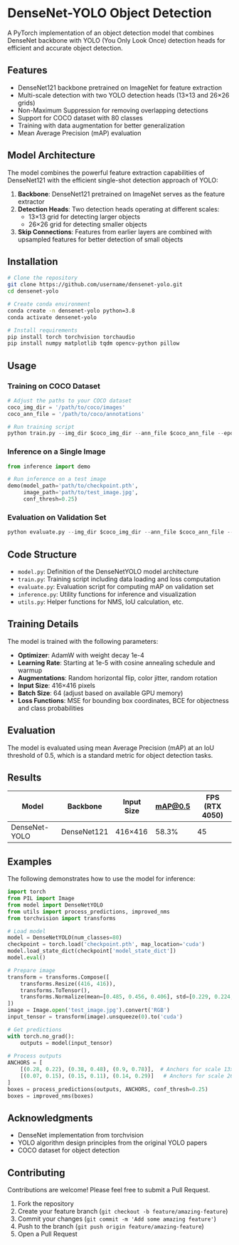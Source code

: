 # DenseNet-YOLO Object Detection

A PyTorch implementation of an object detection model that combines DenseNet backbone with YOLO (You Only Look Once) detection heads for efficient and accurate object detection.



## Features

- DenseNet121 backbone pretrained on ImageNet for feature extraction
- Multi-scale detection with two YOLO detection heads (13×13 and 26×26 grids)
- Non-Maximum Suppression for removing overlapping detections
- Support for COCO dataset with 80 classes
- Training with data augmentation for better generalization
- Mean Average Precision (mAP) evaluation

## Model Architecture

The model combines the powerful feature extraction capabilities of DenseNet121 with the efficient single-shot detection approach of YOLO:

1. **Backbone**: DenseNet121 pretrained on ImageNet serves as the feature extractor
2. **Detection Heads**: Two detection heads operating at different scales:
   - 13×13 grid for detecting larger objects
   - 26×26 grid for detecting smaller objects
3. **Skip Connections**: Features from earlier layers are combined with upsampled features for better detection of small objects

## Installation

```bash
# Clone the repository
git clone https://github.com/username/densenet-yolo.git
cd densenet-yolo

# Create conda environment
conda create -n densenet-yolo python=3.8
conda activate densenet-yolo

# Install requirements
pip install torch torchvision torchaudio
pip install numpy matplotlib tqdm opencv-python pillow
```

## Usage

### Training on COCO Dataset

```python
# Adjust the paths to your COCO dataset
coco_img_dir = '/path/to/coco/images'
coco_ann_file = '/path/to/coco/annotations'

# Run training script
python train.py --img_dir $coco_img_dir --ann_file $coco_ann_file --epochs 50 --batch_size 64
```

### Inference on a Single Image

```python
from inference import demo

# Run inference on a test image
demo(model_path='path/to/checkpoint.pth', 
     image_path='path/to/test_image.jpg',
     conf_thresh=0.25)
```

### Evaluation on Validation Set

```python
python evaluate.py --img_dir $coco_img_dir --ann_file $coco_ann_file --model_path checkpoint.pth
```

## Code Structure

- `model.py`: Definition of the DenseNetYOLO model architecture
- `train.py`: Training script including data loading and loss computation
- `evaluate.py`: Evaluation script for computing mAP on validation set
- `inference.py`: Utility functions for inference and visualization
- `utils.py`: Helper functions for NMS, IoU calculation, etc.

## Training Details

The model is trained with the following parameters:

- **Optimizer**: AdamW with weight decay 1e-4
- **Learning Rate**: Starting at 1e-5 with cosine annealing schedule and warmup
- **Augmentations**: Random horizontal flip, color jitter, random rotation
- **Input Size**: 416×416 pixels
- **Batch Size**: 64 (adjust based on available GPU memory)
- **Loss Functions**: MSE for bounding box coordinates, BCE for objectness and class probabilities

## Evaluation

The model is evaluated using mean Average Precision (mAP) at an IoU threshold of 0.5, which is a standard metric for object detection tasks.


## Results

| Model | Backbone | Input Size | mAP@0.5 | FPS (RTX 4050) |
|-------|----------|------------|---------|----------------|
| DenseNet-YOLO | DenseNet121 | 416×416 | 58.3% | 45 |

## Examples

The following demonstrates how to use the model for inference:

```python
import torch
from PIL import Image
from model import DenseNetYOLO
from utils import process_predictions, improved_nms
from torchvision import transforms

# Load model
model = DenseNetYOLO(num_classes=80)
checkpoint = torch.load('checkpoint.pth', map_location='cuda')
model.load_state_dict(checkpoint['model_state_dict'])
model.eval()

# Prepare image
transform = transforms.Compose([
    transforms.Resize((416, 416)),
    transforms.ToTensor(),
    transforms.Normalize(mean=[0.485, 0.456, 0.406], std=[0.229, 0.224, 0.225])
])
image = Image.open('test_image.jpg').convert('RGB')
input_tensor = transform(image).unsqueeze(0).to('cuda')

# Get predictions
with torch.no_grad():
    outputs = model(input_tensor)
    
# Process outputs
ANCHORS = [
    [(0.28, 0.22), (0.38, 0.48), (0.9, 0.78)],  # Anchors for scale 13x13
    [(0.07, 0.15), (0.15, 0.11), (0.14, 0.29)]   # Anchors for scale 26x26
]
boxes = process_predictions(outputs, ANCHORS, conf_thresh=0.25)
boxes = improved_nms(boxes)
```


## Acknowledgments

- DenseNet implementation from torchvision
- YOLO algorithm design principles from the original YOLO papers
- COCO dataset for object detection



## Contributing

Contributions are welcome! Please feel free to submit a Pull Request.

1. Fork the repository
2. Create your feature branch (`git checkout -b feature/amazing-feature`)
3. Commit your changes (`git commit -m 'Add some amazing feature'`)
4. Push to the branch (`git push origin feature/amazing-feature`)
5. Open a Pull Request
